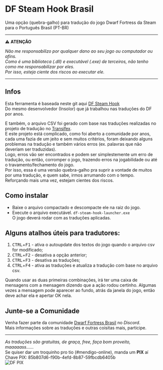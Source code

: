 # DF Steam Hook Brasil

Uma opção (quebra-galho) para tradução do jogo Dwarf Fortress da Steam para o Português Brasil (PT-BR)

---

:warning: **ATENÇÃO**

_Não me responsabilizo por qualquer dano ao seu jogo ou computador ou afins.<br>
Como é uma biblioteca (.dll) e executável (.exe) de terceiros, não tenho como me responsabilizar por eles.<br>
Por isso, esteja ciente dos riscos ao executar ele._

---

## Infos

Esta ferramenta é baseada neste git aqui [DF Steam Hook](https://github.com/dfint/misc_archives/tree/main/df_steam_patcher)<br>
Do mesmo desenvolvedor (Insolor) que já trabalhou nas traduções do DF por anos.

E também, o arquivo CSV foi gerado com base nas traduções realizadas no projeto de tradução no [Transifex](https://www.transifex.com/dwarf-fortress-translation/dwarf-fortress-steam/language/pt_BR/).<br>
E este projeto está complicado, como foi aberto a comunidade por anos, cada uma fazia de um jeito e sem muitos critérios, foram deixando alguns problemas na tradução e também vários erros (ex. palavras que não deveriam ser traduzidas).<br>
Logo, erros vão ser encontrados e podem ser simplestemente um erro de tradução, ou então, corromper o jogo, trazendo erros na jogabilidade ou até o travamento/fechamento do jogo.<br>
Por isso, essa é uma versão quebra-galho pra suprir a vontade de muitos por uma tradução, e quem sabe, irmos arrumando com o tempo.<br>
Reforçando mais uma vez, estejam cientes dos riscos.

## Como instalar

* Baixe o arquivo compactado e descompacte ele na raiz do jogo.<br>
* Execute o arquivo executável. `df-steam-hook-launcher.exe`<br>
O jogo deverá rodar com as traduções aplicadas.

## Alguns atalhos úteis para tradutores:

1. <kbd>CTRL</kbd>+<kbd>F1</kbd> - ativa o autoupdate dos textos do jogo quando o arquivo csv for modificado;
2. <kbd>CTRL</kbd>+<kbd>F2</kbd> - desativa a opção anterior;
3. <kbd>CTRL</kbd>+<kbd>F3</kbd> - desativa as traduções;
3. <kbd>CTRL</kbd>+<kbd>F4</kbd> - ativa as traduções e atualiza a tradução com base no arquivo csv.

Quando usar as duas primeiras combinações, irá ter uma caixa de mensagens com a mensagem dizendo que a ação rodou certinho.
Algumas vezes a mensagem pode aparecer ao fundo, atrás da janela do jogo, então deve achar ela e apertar OK nela.

## Junte-se a Comunidade

Venha fazer parte da comunidade [Dwarf Fortress Brasil](https://discord.gg/pSkdABvp) no *Discord*.<br>
Mais informações sobre as traduções e outras coisitas mais, participe.


---

_As traduções são gratuitas, de graça, free, faça bom proveito, maaaaass......_<br>
Se quiser dar um troquinho pro tio (#mendigo-online), manda um **PIX** aí<br>
Chave PIX: 85b807d6-f90b-4efd-8b87-59fbcdb6405b<br>
![DF PIX](https://i.ibb.co/6JyW7rD/Gloomhaven-PIX.jpg)
